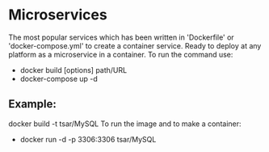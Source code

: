 # Microservices
The most popular services which has been written in 'Dockerfile' or 'docker-compose.yml' to create a container service. Ready to deploy at any platform as a microservice in a container. 
To run the command use:
-  docker build [options] path/URL
-  docker-compose up -d
## Example:
docker build -t tsar/MySQL
To run the image and to make a container:
- docker run -d -p 3306:3306 tsar/MySQL

